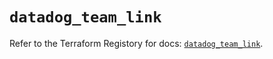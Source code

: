 # `datadog_team_link`

Refer to the Terraform Registory for docs: [`datadog_team_link`](https://registry.terraform.io/providers/datadog/datadog/3.28.0/docs/resources/team_link).
